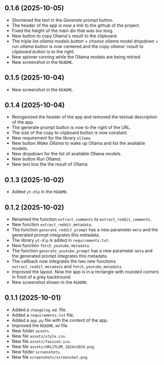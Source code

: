 ## 0.1.6 (2025-10-05)

- Shortened the text in the *Generate prompt* button.
- The header of the app is now a link to the github of the project.
- Fixed the height of the main div that was too long.
- New button to copy Ollama's result to the clipboard.
- The triple *list ollama models button* + *choose ollama model dropdown* + *run ollama button* is now centered and the *copy ollama' result to clipboard button* is to the right.
- New spinner running while the Ollama models are being retried.
- New screenshot in the `README`.

## 0.1.5 (2025-10-04)

- New screenshot in the `README`.

## 0.1.4 (2025-10-04)

- Reorganized the header of the app and removed the textual description of the app.
- The generate prompt button is now to the right of the URL.
- The size of the copy to clipboard button is now constant.
- New requirement for the library `ollama`.
- New button *Wake Ollama* to wake up Ollama and list the available models.
- New dropdown for the list of available Ollama models.
- New button *Run Ollama*.
- New text box the the result of Ollama.

## 0.1.3 (2025-10-02)

- Added `yt-dlp` in the `README`.

## 0.1.2 (2025-10-02)

- Renamed the function `extract_comments` to `extract_reddit_comments`.
- New function `extract_reddit_metadata`.
- The function `generate_reddit_prompt` has a new parameter `meta` and the generated prompt integrates this metadata.
- The library `yt-dlp` is added in `requirements.txt`.
- New function `fetch_youtube_metadata`.
- The function `generate_youtube_prompt` has a new parameter `meta` and the generated prompt integrates this metadata.
- The callback now integrates the two new functions `extract_reddit_metadata` and `fetch_youtube_metadata`.
- Improved the layout. Now the app is in a rectangle with rounded corners in front of a grey backtround.
- New screenshot shown in the `README`.

## 0.1.1 (2025-10-01)

- Added a `changelog.md`. file.
- Added a `requirements.txt` file.
- Added a `app.py` file with the content of the app.
- Improved the `README.md` file.
- New folder `assets`.
- New file `assets/style.css`.
- New file `assets/favicon.ico`.
- New file `assets/URL2TLDR_1024x1024.png`.
- New folder `screenshots`.
- New file `screenshots/screenshot.png`.
